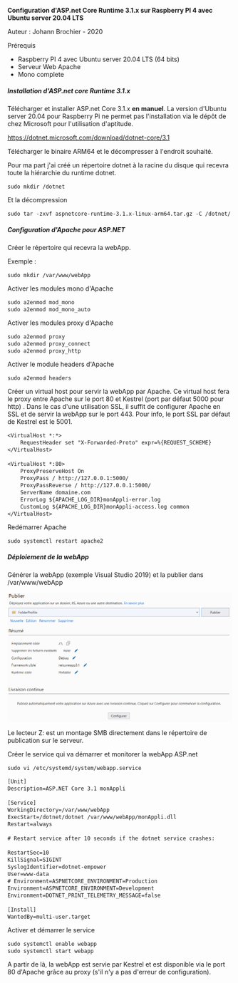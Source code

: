 **Configuration d'ASP.net Core Runtime 3.1.x sur Raspberry PI 4 avec Ubuntu server 20.04 LTS**

Auteur : Johann Brochier - 2020 

Prérequis

* Raspberry PI 4 avec Ubuntu server 20.04 LTS (64 bits)
* Serveur Web Apache 
* Mono complete

##### Installation d'ASP.net core Runtime 3.1.x

Télécharger et installer ASP.net Core 3.1.x **en manuel**. La version d'Ubuntu server 20.04 pour Raspberry Pi ne permet pas l'installation via le dépôt de chez Microsoft pour l'utilisation d'aptitude.

https://dotnet.microsoft.com/download/dotnet-core/3.1

Télécharger le binaire ARM64 et le décompresser à l'endroit souhaité.

Pour ma part j'ai créé un répertoire dotnet à la racine du disque qui recevra toute la hiérarchie du runtime dotnet.

```
sudo mkdir /dotnet
```

Et la décompression

```
sudo tar -zxvf aspnetcore-runtime-3.1.x-linux-arm64.tar.gz -C /dotnet/
```

##### Configuration d'Apache pour ASP.NET

Créer le répertoire qui recevra la webApp.

Exemple :

```
sudo mkdir /var/www/webApp
```

Activer les modules mono d'Apache

```
sudo a2enmod mod_mono
sudo a2enmod mod_mono_auto
```

Activer les modules proxy d'Apache

```
sudo a2enmod proxy
sudo a2enmod proxy_connect
sudo a2enmod proxy_http
```

Activer le module headers d'Apache

```
sudo a2enmod headers
```

Créer un virtual host pour servir la webApp par Apache. Ce virtual host fera le proxy entre Apache sur le port 80 et Kestrel (port par défaut 5000 pour http) . Dans le cas d'une utilisation SSL, il suffit de configurer Apache en SSL et de servir la webApp sur le port 443. Pour info, le port SSL par défaut de Kestrel est le 5001.

```
<VirtualHost *:*>
    RequestHeader set "X-Forwarded-Proto" expr=%{REQUEST_SCHEME}
</VirtualHost>

<VirtualHost *:80>
    ProxyPreserveHost On
    ProxyPass / http://127.0.0.1:5000/
    ProxyPassReverse / http://127.0.0.1:5000/
    ServerName domaine.com
    ErrorLog ${APACHE_LOG_DIR}monAppli-error.log
    CustomLog ${APACHE_LOG_DIR}monAppli-access.log common
</VirtualHost>
```

Redémarrer Apache

```
sudo systemctl restart apache2
```



##### Déploiement de la webApp

Générer la webApp (exemple Visual Studio 2019) et la publier dans /var/www/webApp

![](./images/publi.png)

Le lecteur Z: est un montage SMB directement dans le répertoire de publication sur le serveur.

Créer le service qui va démarrer et monitorer la webApp ASP.net

```
sudo vi /etc/systemd/system/webapp.service
```

```
[Unit]
Description=ASP.NET Core 3.1 monAppli

[Service]
WorkingDirectory=/var/www/webApp
ExecStart=/dotnet/dotnet /var/www/webApp/monAppli.dll
Restart=always

# Restart service after 10 seconds if the dotnet service crashes:

RestartSec=10
KillSignal=SIGINT
SyslogIdentifier=dotnet-empower
User=www-data
# Environment=ASPNETCORE_ENVIRONMENT=Production
Environment=ASPNETCORE_ENVIRONMENT=Development
Environment=DOTNET_PRINT_TELEMETRY_MESSAGE=false

[Install]
WantedBy=multi-user.target
```

Activer et démarrer le service

```
sudo systemctl enable webapp
sudo systemctl start webapp
```

A partir de là, la webApp est servie par Kestrel et est disponible via le port 80 d'Apache grâce au proxy (s'il n'y a pas d'erreur de configuration).
